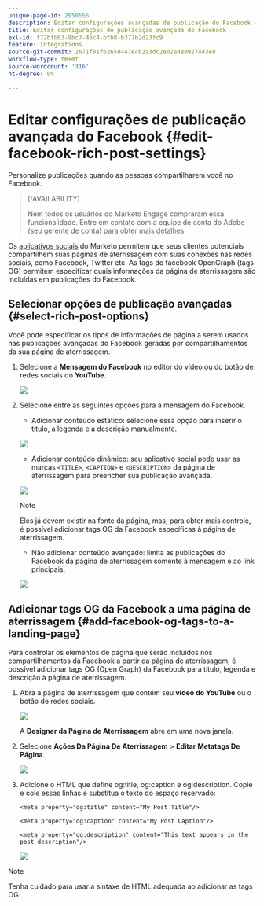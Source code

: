 ```yaml
---
unique-page-id: 2950555
description: Editar configurações avançadas de publicação do Facebook - Documentação do Marketo - Documentação do produto
title: Editar configurações de publicação avançada do Facebook
exl-id: f72bfb03-9bc7-46c4-bfb8-b377b2d23fc9
feature: Integrations
source-git-commit: 2671f81f62658447e4b2a3dc2e02a4e0927443e8
workflow-type: tm+mt
source-wordcount: '316'
ht-degree: 0%

---
```


# Editar configurações de publicação avançada do Facebook {#edit-facebook-rich-post-settings}

Personalize publicações quando as pessoas compartilharem você no Facebook.

>[!AVAILABILITY]
>
>Nem todos os usuários do Marketo Engage compraram essa funcionalidade. Entre em contato com a equipe de conta do Adobe (seu gerente de conta) para obter mais detalhes.

Os [aplicativos sociais](/help/marketo/product-docs/demand-generation/social/social-functions/add-a-social-button-on-a-landing-page.md) do Marketo permitem que seus clientes potenciais compartilhem suas páginas de aterrissagem com suas conexões nas redes sociais, como Facebook, Twitter etc. As tags do facebook OpenGraph (tags OG) permitem especificar quais informações da página de aterrissagem são incluídas em publicações do Facebook.

## Selecionar opções de publicação avançadas {#select-rich-post-options}

Você pode especificar os tipos de informações de página a serem usados nas publicações avançadas do Facebook geradas por compartilhamentos da sua página de aterrissagem.

1. Selecione a **Mensagem do Facebook** no editor do vídeo ou do botão de redes sociais do **YouTube**.

   ![](assets/image2014-9-22-16-3a47-3a21.png)

1. Selecione entre as seguintes opções para a mensagem do Facebook.

   * Adicionar conteúdo estático: selecione essa opção para inserir o título, a legenda e a descrição manualmente.

   ![](assets/image2014-9-22-16-3a48-3a0.png)

   * Adicionar conteúdo dinâmico: seu aplicativo social pode usar as marcas `<TITLE>`, `<CAPTION>` e `<DESCRIPTION>` da página de aterrissagem para preencher sua publicação avançada.

   ![](assets/image2014-9-22-16-3a48-3a9.png)

   >[!NOTE]
   >
   >Eles já devem existir na fonte da página, mas, para obter mais controle, é possível adicionar tags OG da Facebook específicas à página de aterrissagem.

   * Não adicionar conteúdo avançado: limita as publicações do Facebook da página de aterrissagem somente à mensagem e ao link principais.

   ![](assets/image2014-9-22-16-3a48-3a18.png)

## Adicionar tags OG da Facebook a uma página de aterrissagem {#add-facebook-og-tags-to-a-landing-page}

Para controlar os elementos de página que serão incluídos nos compartilhamentos da Facebook a partir da página de aterrissagem, é possível adicionar tags OG (Open Graph) da Facebook para título, legenda e descrição à página de aterrissagem.

1. Abra a página de aterrissagem que contém seu **vídeo do YouTube** ou o botão de redes sociais.

   ![](assets/image2014-9-22-16-3a51-3a28.png)

   A **Designer da Página de Aterrissagem** abre em uma nova janela.

1. Selecione **Ações Da Página De Aterrissagem** > **Editar Metatags De Página**.

   ![](assets/image2014-9-22-16-3a51-3a36.png)

1. Adicione o HTML que define og:title, og:caption e og:description. Copie e cole essas linhas e substitua o texto do espaço reservado:

   `<meta property="og:title" content="My Post Title"/>`

   `<meta property="og:caption" content="My Post Caption"/>`

   `<meta property="og:description" content="This text appears in the post description"/>`

   ![](assets/image2014-9-22-16-3a52-3a8.png)

>[!NOTE]
>
>Tenha cuidado para usar a sintaxe de HTML adequada ao adicionar as tags OG.
